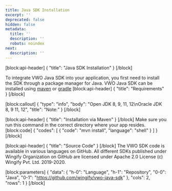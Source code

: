 ```yaml
---
title: Java SDK Installation
excerpt: ''
deprecated: false
hidden: false
metadata:
  title: ''
  description: ''
  robots: noindex
next:
  description: ''
---
```

[block:api-header]
{
  "title": "Java SDK Installation"
}
[/block]

To integrate VWO Java SDK into your application, you first need to install the SDK through a package manager for Java. VWO Java SDK can be installed using [maven](https://maven.apache.org/) or [gradle](https://gradle.org/)
[block:api-header]
{
  "title": "Requirements"
}
[/block]

[block:callout]
{
  "type": "info",
  "body": "Open JDK 8, 9, 11, 12\nOracle JDK 8, 9 11, 12",
  "title": "Note:"
}
[/block]

[block:api-header]
{
  "title": "Installation via Maven"
}
[/block]
Make sure you run this command in the correct directory where your app resides.
[block:code]
{
  "codes": [
    {
      "code": "mvn install",
      "language": "shell"
    }
  ]
}
[/block]

[block:api-header]
{
  "title": "Source Code"
}
[/block]
The VWO SDK code is available in various languages on GitHub. All different SDKs published under Wingify Organization on GitHub are licensed under Apache 2.0 License (c) Wingify Pvt. Ltd. 2019-2020.

[block:parameters]
{
  "data": {
    "h-0": "Language",
    "h-1": "Repository",
    "0-0": "Java",
    "0-1": "https://github.com/wingify/vwo-java-sdk"
  },
  "cols": 2,
  "rows": 1
}
[/block]